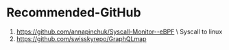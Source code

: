 # Recommended-GitHub

1. https://github.com/annapinchuk/Syscall-Monitor--eBPF
\\ Syscall to linux
2. https://github.com/swisskyrepo/GraphQLmap

